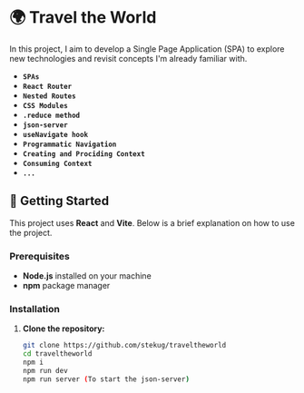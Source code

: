 # 🌍 Travel the World

In this project, I aim to develop a Single Page Application (SPA) to explore new technologies and revisit concepts I'm already familiar with.

- **`SPAs`**
- **`React Router`**
- **`Nested Routes`**
- **`CSS Modules`**
- **`.reduce method`**
- **`json-server`**
- **`useNavigate hook`**
- **`Programmatic Navigation`**
- **`Creating and Prociding Context`**
- **`Consuming Context`**
- **`...`**

## 🚀 Getting Started

This project uses **React** and **Vite**. Below is a brief explanation on how to use the project.

### Prerequisites

- **Node.js** installed on your machine
- **npm** package manager

### Installation

1. **Clone the repository:**

   ```bash
   git clone https://github.com/stekug/traveltheworld
   cd traveltheworld
   npm i
   npm run dev
   npm run server (To start the json-server)
   ```
